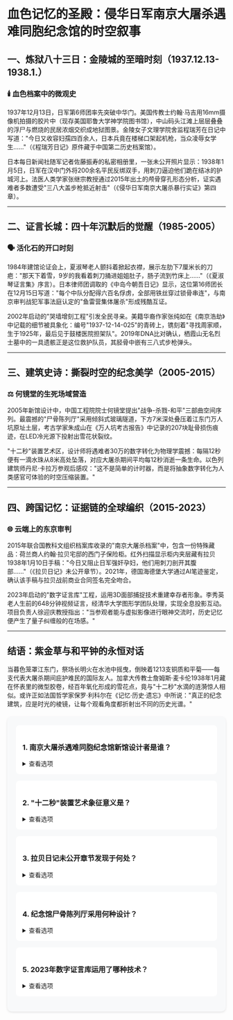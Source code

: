 # 血色记忆的圣殿：侵华日军南京大屠杀遇难同胞纪念馆的时空叙事

## 一、炼狱八十三日：金陵城的至暗时刻（1937.12.13-1938.1.）

### 🕯️ 血色档案中的微观史

1937年12月13日，日军第6师团率先突破中华门。美国传教士约翰·马吉用16mm摄像机拍摄的胶片中（现存美国耶鲁大学神学院图书馆），中山码头江滩上层层叠叠的浮尸与燃烧的民居浓烟交织成地狱图景。金陵女子文理学院舍监程瑞芳在日记中写道："今日又收容妇孺四百余人，日本兵竟在楼梯口架起机枪，当众凌辱女学生......"（《程瑞芳日记》原件藏于中国第二历史档案馆）。

日本每日新闻社随军记者佐藤振寿的私密相册里，一张未公开照片显示：1938年1月5日，日军在汉中门外将200余名平民反绑双手，用刺刀逼迫他们跪在结冰的护城河上。法医人类学家张继宗教授通过2015年出土的颅骨穿孔形态分析，证实遇难者多数遭受"三八大盖步枪抵近射击"（《侵华日军南京大屠杀暴行实证》第四章）。

---

## 二、证言长城：四十年沉默后的觉醒（1985-2005）

### 🗣️ 活化石的开口时刻

1984年建馆论证会上，夏淑琴老人颤抖着掀起衣襟，展示左肋下7厘米长的刀疤："那天下着雪，9岁的我看着刺刀捅进姐姐肚子，肠子流到竹床上......"（《夏淑琴证言集》序言）。日本律师团调取的《中岛今朝吾日记》显示，这位第16师团长在12月15日写道："每个中队分配得六百名俘虏，全部用铁丝穿过锁骨串连"，与南京审判战犯军事法庭认定的"鱼雷营集体屠杀"形成残酷互证。

2002年启动的"哭墙增刻工程"引发全民寻亲。美籍华裔作家张纯如在《南京浩劫》中记载的细节被具象化：编号"1937-12-14-025"的青砖上，镌刻着"寻找周家顺，生于1925年，最后见于鼓楼医院担架队"。2019年DNA比对确认，栖霞山无名烈士墓中的一具遗骸正是这位救护队员，其胫骨中嵌有三八式步枪弹头。

---

## 三、建筑史诗：撕裂时空的纪念美学（2005-2015）

### ⚖️ 何镜堂的生死场域营造

2005年新馆设计中，中国工程院院士何镜堂提出"战争-杀戮-和平"三部曲空间序列。最震撼的"尸骨陈列厅"采用倾斜式玻璃隧道，下方7米深处叠压着江东门万人坑原址土层，考古学家朱成山在《万人坑考古报告》中记录的207块耻骨损伤痕迹，在LED冷光源下投射出雪花状裂纹。

"十二秒"装置艺术区，设计师将遇难者30万的数字转化为物理学震撼：每隔12秒便有一滴水珠从8米高处坠落，对应大屠杀期间平均每12秒消逝一条生命。以色列建筑师丹尼·卡拉万参观后感叹："这不是简单的计时器，而是将抽象数字转化为人类感官可体验的时空压缩装置。"

---

## 四、跨国记忆：证据链的全球编织（2015-2023）

### 🌐 云端上的东京审判

2015年联合国教科文组织档案库收录的"南京大屠杀档案"中，包含一份特殊藏品：荷兰商人约翰·拉贝宅邸的西门子保险柜。红外扫描显示柜内夹层藏有拉贝1938年1月10日手稿："今日又阻止日军强奸孕妇，他们用刺刀剖开其腹部......"（《拉贝日记》未公开章节）。2021年，德国海德堡大学通过AI笔迹鉴定，确认该手稿与拉贝战前商业合同签名完全吻合。

2023年启动的"数字证言库"工程，运用3D面部捕捉技术重建幸存者形象。李秀英老人生前的648分钟视频证言，经清华大学图形学团队处理，实现全息投影互动。项目负责人徐迎庆教授指出："当参观者能与虚拟影像进行眼神交流时，历史记忆便产生了量子纠缠般的在场感。"

---

## 结语：紫金草与和平钟的永恒对话

当暮色笼罩江东门，祭场长明火在水池中摇曳，倒映着1213支铜质和平菊——每支代表大屠杀期间庇护难民的国际友人。加拿大传教士詹姆斯·麦卡伦1938年1月藏在怀表里的微型胶卷，经百年氧化形成的雪花点，竟与"十二秒"水滴的涟漪惊人相似。或许正如法国哲学家保罗·利科尔在《记忆·历史·遗忘》中所说："真正的纪念建筑，应是时光的棱镜，让每个观看角度都折射出不同的历史光谱。"

<style>
.quiz-box {
  background: #f8f9fa;
  border-radius: 10px;
  padding: 20px;
  margin: 20px 0;
  box-shadow: 0 2px 5px rgba(0,0,0,0.1);
}

.quiz-question {
  background: white;
  border-radius: 8px;
  padding: 15px;
  margin-bottom: 15px;
}

.quiz-option {
  display: block;
  padding: 10px;
  margin: 5px 0;
  border: 1px solid #ddd;
  border-radius: 5px;
  cursor: pointer;
}

.quiz-option:hover {
  background: #f0f0f0;
}

.quiz-answer {
  margin-top: 10px;
  padding: 10px;
  border-radius: 5px;
  background: #e8f5e9;
  color: #2e7d32;
}
</style>

<div class="quiz-box">
  <div class="quiz-question">
    <h3>1. 南京大屠杀遇难同胞纪念馆新馆设计者是谁？</h3>
    <details>
      <summary>查看选项</summary>
      <div class="quiz-option">A. 贝聿铭</div>
      <div class="quiz-option">B. 何镜堂</div>
      <div class="quiz-option">C. 安藤忠雄</div>
      <div class="quiz-option">D. 张永和</div>
      <details>
        <summary>查看答案</summary>
        <div class="quiz-answer">正确答案是 B. 何镜堂（中国工程院院士，主持设计2005年新馆）</div>
      </details>
    </details>
  </div>

  <div class="quiz-question">
    <h3>2. "十二秒"装置艺术象征意义是？</h3>
    <details>
      <summary>查看选项</summary>
      <div class="quiz-option">A. 日军进攻速度</div>
      <div class="quiz-option">B. 平均每12秒死亡1人</div>
      <div class="quiz-option">C. 国际救援响应时间</div>
      <div class="quiz-option">D. 钟表停摆时刻</div>
      <details>
        <summary>查看答案</summary>
        <div class="quiz-answer">正确答案是 B. 平均每12秒死亡1人（基于30万遇难者/6周计算）</div>
      </details>
    </details>
  </div>

  <div class="quiz-question">
    <h3>3. 拉贝日记未公开章节发现于何处？</h3>
    <details>
      <summary>查看选项</summary>
      <div class="quiz-option">A. 西门子保险柜</div>
      <div class="quiz-option">B. 柏林地下金库</div>
      <div class="quiz-option">C. 耶鲁大学档案馆</div>
      <div class="quiz-option">D. 上海租界地窖</div>
      <details>
        <summary>查看答案</summary>
        <div class="quiz-answer">正确答案是 A. 西门子保险柜（2015年联合国收录档案）</div>
      </details>
    </details>
  </div>

  <div class="quiz-question">
    <h3>4. 纪念馆尸骨陈列厅采用何种设计？</h3>
    <details>
      <summary>查看选项</summary>
      <div class="quiz-option">A. 全息投影</div>
      <div class="quiz-option">B. 倾斜玻璃隧道</div>
      <div class="quiz-option">C. 镜面迷宫</div>
      <div class="quiz-option">D. 环形影像厅</div>
      <details>
        <summary>查看答案</summary>
        <div class="quiz-answer">正确答案是 B. 倾斜玻璃隧道（下方7米为万人坑原址）</div>
      </details>
    </details>
  </div>

  <div class="quiz-question">
    <h3>5. 2023年数字证言库运用了哪种技术？</h3>
    <details>
      <summary>查看选项</summary>
      <div class="quiz-option">A. 区块链存证</div>
      <div class="quiz-option">B. 3D面部捕捉</div>
      <div class="quiz-option">C. 量子计算</div>
      <div class="quiz-option">D. 元宇宙建模</div>
      <details>
        <summary>查看答案</summary>
        <div class="quiz-answer">正确答案是 B. 3D面部捕捉（重建幸存者全息影像）</div>
      </details>
    </details>
  </div>
</div>